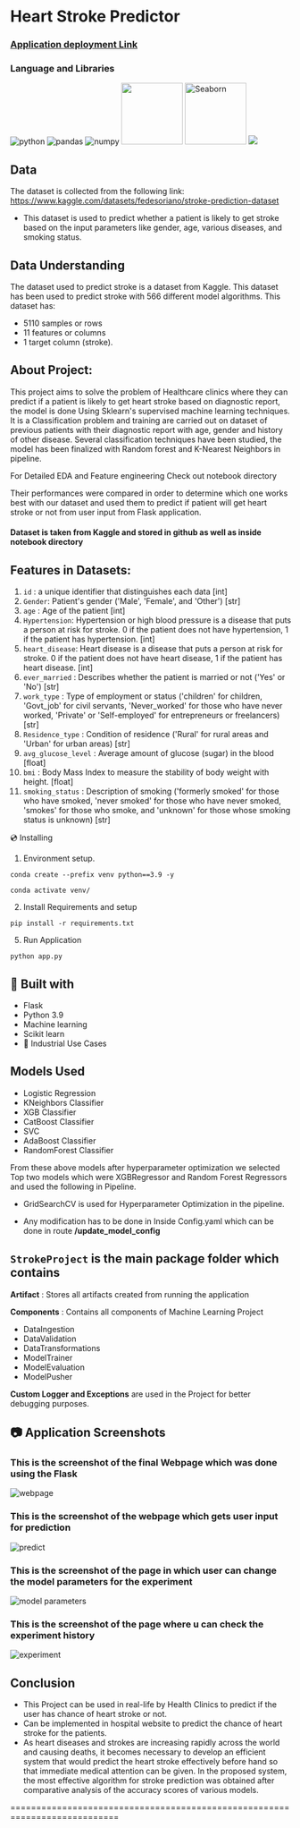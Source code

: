 # Heart Stroke Predictor

### [Application deployment Link](https://heart-stroke-prediction-b6a5c7zg6a-uc.a.run.app/)

### Language and Libraries

<p>
<a><img src="https://img.shields.io/badge/Python-FFD43B?style=for-the-badge&logo=python&logoColor=darkgreen" alt="python"/></a>
<a><img src="https://img.shields.io/badge/Pandas-2C2D72?style=for-the-badge&logo=pandas&logoColor=white" alt="pandas"/></a>
<a><img src="https://img.shields.io/badge/Numpy-777BB4?style=for-the-badge&logo=numpy&logoColor=white" alt="numpy"/></a>
 <a><img src="https://matplotlib.org/_static/logo2_compressed.svg"width="110"/></a>
<a><img src="https://seaborn.pydata.org/_static/logo-wide-lightbg.svg" alt="Seaborn"width="110"/></a>
<a><img src="https://img.shields.io/badge/flask-%23000.svg?style=for-the-badge&logo=flask&logoColor=white"></a>
</p>


## Data
The dataset is collected from the following link:
https://www.kaggle.com/datasets/fedesoriano/stroke-prediction-dataset

* This dataset is used to predict whether a patient is likely to get stroke based on the input parameters like gender, age, various diseases, and smoking status.

## Data Understanding
The dataset used to predict stroke is a dataset from Kaggle. This dataset has been used to predict stroke with 566 different model algorithms. This dataset has:
- 5110 samples or rows
- 11 features or columns 
- 1 target column (stroke).

## About Project:
This project aims to solve the problem of Healthcare clinics where they can predict if a patient is likely to get heart stroke based on diagnostic report, the model is done  Using Sklearn's supervised machine learning techniques. It is a Classification problem and training are carried out on dataset of previous patients with their diagnostic report with age, gender and history of other disease. Several classification techniques have been studied, the model has been finalized with Random forest and K-Nearest Neighbors in pipeline.

For Detailed EDA and Feature engineering Check out notebook directory 

Their performances were compared in order to determine which one works best with our dataset and used them to predict if patient will get heart stroke or not from user input from Flask application.

#### Dataset is taken from Kaggle and stored in github as well as inside notebook directory 


## Features in Datasets:
1. `id` : a unique identifier that distinguishes each data [int]
2. `Gender`: Patient's gender ('Male', 'Female', and 'Other') [str]
3. `age` : Age of the patient [int]
4. `Hypertension`: Hypertension or high blood pressure is a disease that puts a person at risk for stroke. 0 if the patient does not have hypertension, 1 if the patient has hypertension. [int]
5. `heart_disease`: Heart disease is a disease that puts a person at risk for stroke. 0 if the patient does not have heart disease, 1 if the patient has heart disease. [int]
6. `ever_married` : Describes whether the patient is married or not ('Yes' or 'No') [str]
7. `work_type` : Type of employment or status ('children' for children, 'Govt_job' for civil servants, 'Never_worked' for those who have never worked, 'Private' or 'Self-employed' for entrepreneurs or freelancers) [str]
8. `Residence_type` : Condition of residence ('Rural' for rural areas and 'Urban' for urban areas) [str]
9. `avg_glucose_level` : Average amount of glucose (sugar) in the blood [float]
10. `bmi` : Body Mass Index to measure the stability of body weight with height. [float]
11. `smoking_status` : Description of smoking ('formerly smoked' for those who have smoked, 'never smoked' for those who have never smoked, 'smokes' for those who smoke, and 'unknown' for those whose smoking status is unknown) [str]

💿 Installing
1. Environment setup.
```
conda create --prefix venv python==3.9 -y
```
```
conda activate venv/
````
2. Install Requirements and setup
```
pip install -r requirements.txt
```
5. Run Application
```
python app.py
```

## 🔧 Built with
- Flask
- Python 3.9
- Machine learning
- Scikit learn
- 🏦 Industrial Use Cases

## Models Used
* Logistic Regression
* KNeighbors Classifier
* XGB Classifier
* CatBoost Classifier
* SVC
* AdaBoost Classifier
* RandomForest Classifier

From these above models after hyperparameter optimization we selected Top two models which were XGBRegressor and Random Forest Regressors and used the following in Pipeline.

* GridSearchCV is used for Hyperparameter Optimization in the pipeline.

* Any modification has to be done in  Inside Config.yaml which can be done in route **/update_model_config**

## `StrokeProject` is the main package folder which contains 

**Artifact** : Stores all artifacts created from running the application

**Components** : Contains all components of Machine Learning Project
- DataIngestion
- DataValidation
- DataTransformations
- ModelTrainer
- ModelEvaluation
- ModelPusher

**Custom Logger and Exceptions** are used in the Project for better debugging purposes.

## 📷 Application Screenshots
### **This is the screenshot of the final Webpage which was done using the Flask**
![webpage](static/webpage.png)

### **This is the screenshot of the webpage which gets user input for prediction**
![predict](static/predictform.png)

### **This is the screenshot of the page in which user can change the model parameters for the experiment**
![model parameters](static/updateform.png)

### **This is the screenshot of the page where u can check the experiment history**
![experiment](static/experiment.png)

## Conclusion
- This Project can be used in real-life by Health Clinics to predict if the user has chance of heart stroke or not.
- Can be implemented in hospital website to predict the chance of heart stroke for the patients.
- As heart diseases and strokes are increasing rapidly across the world and causing deaths, it becomes necessary to develop an efficient system that would predict the heart stroke effectively before hand so that immediate medical attention can be given. In the proposed system, the most effective algorithm for stroke prediction was obtained after comparative analysis of the accuracy scores of various models.

===========================================================================


